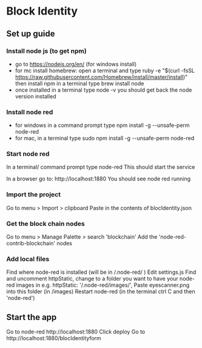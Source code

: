 # Block Identity
## Set up guide
### Install node js (to get npm)
- go to https://nodejs.org/en/ (for windows install)
- for mc install homebrew:
open a terminal and type
ruby -e "$(curl -fsSL https://raw.githubusercontent.com/Homebrew/install/master/install)"
then install npm 
in a terminal type
brew install node
- once installed in a terminal type
node -v 
you should get back the node version installed 

### Install node red
- for windows in a command prompt type
npm install -g --unsafe-perm node-red
- for mac, in a terminal type
sudo npm install -g --unsafe-perm node-red


### Start node red
In  a terminal/ command prompt type
node-red
This should start the service

In a browser go to:
http://localhost:1880
You should see node red running

### Import the project
Go to menu > Import > clipboard
Paste in the contents of blocIdentity.json

### Get the block chain nodes
Go to menu > Manage Palette > search 'blockchain'
Add the 'node-red-contrib-blockchain' nodes

### Add local files
Find where node-red is installed (will be in <your home>/.node-red/ )
Edit settings.js 
Find and uncomment httpStatic, change to a folder you want to have your node-red images in e.g.
httpStatic: '<full path to your home>/.node-red/images/',
Paste eyescanner.png into this folder (in /images)
Restart node-red (in the terminal ctrl C and then 'node-red')

## Start the app
Go to node-red http://localhost:1880
Click deploy
Go to http://localhost:1880/blocIdentityform







